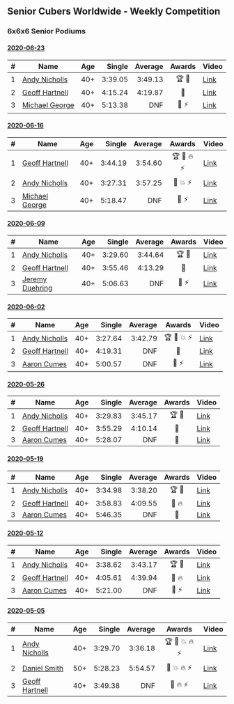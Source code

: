 ## Senior Cubers Worldwide - Weekly Competition
### 6x6x6 Senior Podiums
#### [2020-06-23](2020-06-23.md)

| # | Name | Age | Single | Average | Awards | Video |
| :--: | -- | :--: | --: | --: | :--: | -- |
| 1 | [Andy Nicholls](../../persons/andy_nicholls.md) | 40+ | 3:39.05 | 3:49.13 | 🏆 🥇 | [Link](https://www.facebook.com/events/268636114456043/permalink/279551773364477/) |
| 2 | [Geoff Hartnell](../../persons/geoff_hartnell.md) | 40+ | 4:15.24 | 4:19.87 | 🥈 | [Link](https://www.facebook.com/events/268636114456043/permalink/270223450963976/) |
| 3 | [Michael George](../../persons/michael_george.md) | 40+ | 5:13.38 | DNF | 🥉 ⚡ | [Link](https://www.facebook.com/events/268636114456043/permalink/281297979856523/) |

#### [2020-06-16](2020-06-16.md)

| # | Name | Age | Single | Average | Awards | Video |
| :--: | -- | :--: | --: | --: | :--: | -- |
| 1 | [Geoff Hartnell](../../persons/geoff_hartnell.md) | 40+ | 3:44.19 | 3:54.60 | 🏆 🥇 🔥 ⚡ | [Link](https://www.facebook.com/events/256188575607890/permalink/257143898845691/) |
| 2 | [Andy Nicholls](../../persons/andy_nicholls.md) | 40+ | 3:27.31 | 3:57.25 | 🥈 💥 ⚡ | [Link](https://www.facebook.com/events/256188575607890/permalink/258506008709480/) |
| 3 | [Michael George](../../persons/michael_george.md) | 40+ | 5:18.47 | DNF | 🥉 ⚡ | [Link](https://www.facebook.com/events/256188575607890/permalink/257847418775339/) |

#### [2020-06-09](2020-06-09.md)

| # | Name | Age | Single | Average | Awards | Video |
| :--: | -- | :--: | --: | --: | :--: | -- |
| 1 | [Andy Nicholls](../../persons/andy_nicholls.md) | 40+ | 3:29.60 | 3:44.64 | 🏆 🥇 | [Link](https://www.facebook.com/events/1130228284009045/permalink/1131120660586474/) |
| 2 | [Geoff Hartnell](../../persons/geoff_hartnell.md) | 40+ | 3:55.46 | 4:13.29 | 🥈 | [Link](https://www.facebook.com/events/1130228284009045/permalink/1131765967188610/) |
| 3 | [Jeremy Duehring](../../persons/jeremy_duehring.md) | 40+ | 5:06.63 | DNF | 🥉 ⚡ | [Link](https://www.facebook.com/jeremy.duehring/videos/10160093205957846/) |

#### [2020-06-02](2020-06-02.md)

| # | Name | Age | Single | Average | Awards | Video |
| :--: | -- | :--: | --: | --: | :--: | -- |
| 1 | [Andy Nicholls](../../persons/andy_nicholls.md) | 40+ | 3:27.64 | 3:42.79 | 🏆 🥇 💥 ⚡ | [Link](https://www.facebook.com/events/573401076937046/permalink/573727163571104/) |
| 2 | [Geoff Hartnell](../../persons/geoff_hartnell.md) | 40+ | 4:19.31 | DNF | 🥈 | [Link](https://www.facebook.com/events/573401076937046/permalink/574319000178587/) |
| 3 | [Aaron Cumes](../../persons/aaron_cumes.md) | 40+ | 5:00.57 | DNF | 🥉 ⚡ | [Link](https://www.facebook.com/events/573401076937046/permalink/574489523494868/) |

#### [2020-05-26](2020-05-26.md)

| # | Name | Age | Single | Average | Awards | Video |
| :--: | -- | :--: | --: | --: | :--: | -- |
| 1 | [Andy Nicholls](../../persons/andy_nicholls.md) | 40+ | 3:29.83 | 3:45.17 | 🏆 🥇 | [Link](https://www.facebook.com/events/637852836799991/permalink/639257566659518/) |
| 2 | [Geoff Hartnell](../../persons/geoff_hartnell.md) | 40+ | 3:55.29 | 4:10.14 | 🥈 | [Link](https://www.facebook.com/events/637852836799991/permalink/638518373400104/) |
| 3 | [Aaron Cumes](../../persons/aaron_cumes.md) | 40+ | 5:28.07 | DNF | 🥉 | [Link](https://www.facebook.com/events/637852836799991/permalink/638408876744387/) |

#### [2020-05-19](2020-05-19.md)

| # | Name | Age | Single | Average | Awards | Video |
| :--: | -- | :--: | --: | --: | :--: | -- |
| 1 | [Andy Nicholls](../../persons/andy_nicholls.md) | 40+ | 3:34.98 | 3:38.20 | 🏆 🥇 | [Link](https://www.facebook.com/events/201300894172579/permalink/202112780758057/) |
| 2 | [Geoff Hartnell](../../persons/geoff_hartnell.md) | 40+ | 3:58.83 | 4:09.55 | 🥈 🔥 | [Link](https://www.facebook.com/events/201300894172579/permalink/202036944098974/) |
| 3 | [Aaron Cumes](../../persons/aaron_cumes.md) | 40+ | 5:46.35 | DNF | 🥉 | [Link](https://www.facebook.com/events/201300894172579/permalink/201830760786259/) |

#### [2020-05-12](2020-05-12.md)

| # | Name | Age | Single | Average | Awards | Video |
| :--: | -- | :--: | --: | --: | :--: | -- |
| 1 | [Andy Nicholls](../../persons/andy_nicholls.md) | 40+ | 3:38.62 | 3:43.17 | 🏆 🥇 | [Link](https://www.facebook.com/events/276138643524223/permalink/276777570126997/) |
| 2 | [Geoff Hartnell](../../persons/geoff_hartnell.md) | 40+ | 4:05.61 | 4:39.94 | 🥈 🔥 | [Link](https://www.facebook.com/events/276138643524223/permalink/276877166783704/) |
| 3 | [Aaron Cumes](../../persons/aaron_cumes.md) | 40+ | 5:21.00 | DNF | 🥉 ⚡ | [Link](https://www.facebook.com/events/276138643524223/permalink/276787300126024/) |

#### [2020-05-05](2020-05-05.md)

| # | Name | Age | Single | Average | Awards | Video |
| :--: | -- | :--: | --: | --: | :--: | -- |
| 1 | [Andy Nicholls](../../persons/andy_nicholls.md) | 40+ | 3:29.70 | 3:36.18 | 🏆 🥇 💥 🔥 ⚡ | [Link](https://www.facebook.com/events/557526585195168/permalink/558595331754960/) |
| 2 | [Daniel Smith](../../persons/daniel_smith.md) | 50+ | 5:28.23 | 5:54.57 | 🥈 💥 🔥 ⚡ | [Link](https://www.facebook.com/events/557526585195168/permalink/562187611395732/) |
| 3 | [Geoff Hartnell](../../persons/geoff_hartnell.md) | 40+ | 3:49.38 | DNF | 🥉 🔥 ⚡ | [Link](https://www.facebook.com/events/557526585195168/permalink/558261701788323/) |


<!-- Global site tag (gtag.js) - Google Analytics -->
<script async src="https://www.googletagmanager.com/gtag/js?id=UA-86348435-3"></script>
<script>window.dataLayer = window.dataLayer || []; function gtag() {dataLayer.push(arguments);} gtag('js', new Date()); gtag('config', 'UA-86348435-3');</script>
